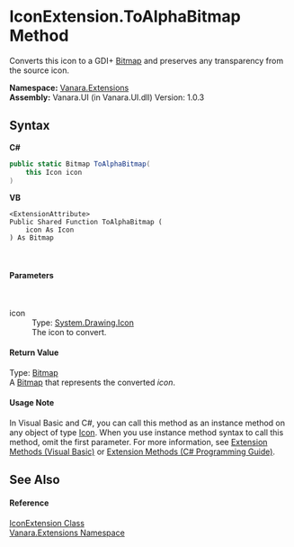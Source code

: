 # IconExtension.ToAlphaBitmap Method 
 

Converts this icon to a GDI+ <a href="http://msdn2.microsoft.com/en-us/library/4e7y164x" target="_blank">Bitmap</a> and preserves any transparency from the source icon.

**Namespace:**&nbsp;<a href="9abe54ff-18ce-e333-beed-30e855655381">Vanara.Extensions</a><br />**Assembly:**&nbsp;Vanara.UI (in Vanara.UI.dll) Version: 1.0.3

## Syntax

**C#**<br />
``` C#
public static Bitmap ToAlphaBitmap(
	this Icon icon
)
```

**VB**<br />
``` VB
<ExtensionAttribute>
Public Shared Function ToAlphaBitmap ( 
	icon As Icon
) As Bitmap
```

<br />

#### Parameters
&nbsp;<dl><dt>icon</dt><dd>Type: <a href="http://msdn2.microsoft.com/en-us/library/wkat843k" target="_blank">System.Drawing.Icon</a><br />The icon to convert.</dd></dl>

#### Return Value
Type: <a href="http://msdn2.microsoft.com/en-us/library/4e7y164x" target="_blank">Bitmap</a><br />A <a href="http://msdn2.microsoft.com/en-us/library/4e7y164x" target="_blank">Bitmap</a> that represents the converted *icon*.

#### Usage Note
In Visual Basic and C#, you can call this method as an instance method on any object of type <a href="http://msdn2.microsoft.com/en-us/library/wkat843k" target="_blank">Icon</a>. When you use instance method syntax to call this method, omit the first parameter. For more information, see <a href="http://msdn.microsoft.com/en-us/library/bb384936.aspx">Extension Methods (Visual Basic)</a> or <a href="http://msdn.microsoft.com/en-us/library/bb383977.aspx">Extension Methods (C# Programming Guide)</a>.

## See Also


#### Reference
<a href="38801bcb-a5fb-37a5-48bf-ea9386f71926">IconExtension Class</a><br /><a href="9abe54ff-18ce-e333-beed-30e855655381">Vanara.Extensions Namespace</a><br />